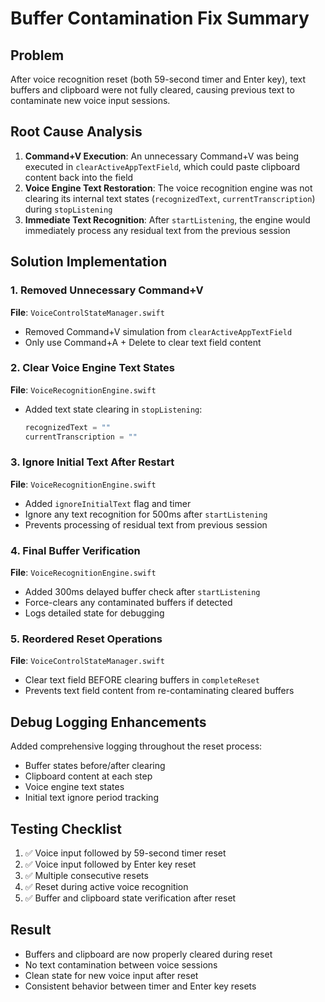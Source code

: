 # Buffer Contamination Fix Summary

## Problem
After voice recognition reset (both 59-second timer and Enter key), text buffers and clipboard were not fully cleared, causing previous text to contaminate new voice input sessions.

## Root Cause Analysis
1. **Command+V Execution**: An unnecessary Command+V was being executed in `clearActiveAppTextField`, which could paste clipboard content back into the field
2. **Voice Engine Text Restoration**: The voice recognition engine was not clearing its internal text states (`recognizedText`, `currentTranscription`) during `stopListening`
3. **Immediate Text Recognition**: After `startListening`, the engine would immediately process any residual text from the previous session

## Solution Implementation

### 1. Removed Unnecessary Command+V
**File**: `VoiceControlStateManager.swift`
- Removed Command+V simulation from `clearActiveAppTextField`
- Only use Command+A + Delete to clear text field content

### 2. Clear Voice Engine Text States
**File**: `VoiceRecognitionEngine.swift`
- Added text state clearing in `stopListening`:
  ```swift
  recognizedText = ""
  currentTranscription = ""
  ```

### 3. Ignore Initial Text After Restart
**File**: `VoiceRecognitionEngine.swift`
- Added `ignoreInitialText` flag and timer
- Ignore any text recognition for 500ms after `startListening`
- Prevents processing of residual text from previous session

### 4. Final Buffer Verification
**File**: `VoiceRecognitionEngine.swift`
- Added 300ms delayed buffer check after `startListening`
- Force-clears any contaminated buffers if detected
- Logs detailed state for debugging

### 5. Reordered Reset Operations
**File**: `VoiceControlStateManager.swift`
- Clear text field BEFORE clearing buffers in `completeReset`
- Prevents text field content from re-contaminating cleared buffers

## Debug Logging Enhancements
Added comprehensive logging throughout the reset process:
- Buffer states before/after clearing
- Clipboard content at each step
- Voice engine text states
- Initial text ignore period tracking

## Testing Checklist
1. ✅ Voice input followed by 59-second timer reset
2. ✅ Voice input followed by Enter key reset
3. ✅ Multiple consecutive resets
4. ✅ Reset during active voice recognition
5. ✅ Buffer and clipboard state verification after reset

## Result
- Buffers and clipboard are now properly cleared during reset
- No text contamination between voice sessions
- Clean state for new voice input after reset
- Consistent behavior between timer and Enter key resets